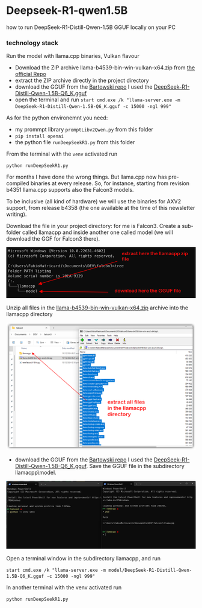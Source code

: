# Deepseek-R1-qwen1.5B
how to run DeepSeek-R1-Distill-Qwen-1.5B GGUF locally on your PC


### technology stack
Run the model with llama.cpp binaries, Vulkan flavour

- Download the ZIP archive llama-b4539-bin-win-vulkan-x64.zip from [the official Repo](https://github.com/ggerganov/llama.cpp/releases/download/b4539/llama-b4539-bin-win-vulkan-x64.zip)
- extract the ZIP archive directly in the project directory
- download the GGUF from the [Bartowski repo](https://huggingface.co/bartowski/DeepSeek-R1-Distill-Qwen-1.5B-GGUF) I used the [DeepSeek-R1-Distill-Qwen-1.5B-Q6_K.gguf](https://huggingface.co/bartowski/DeepSeek-R1-Distill-Qwen-1.5B-GGUF/resolve/main/DeepSeek-R1-Distill-Qwen-1.5B-Q6_K.gguf?download=true)
- open the terminal and run `start cmd.exe /k "llama-server.exe -m DeepSeek-R1-Distill-Qwen-1.5B-Q6_K.gguf -c 15000 -ngl 999"`

As for the python environemnt you need:
- my prommpt library `promptLibv2Qwen.py` from this folder
- `pip install openai`
- the python file `runDeepSeekR1.py` from this folder 

From the terminal with the `venv` activated run
```
python runDeepSeekR1.py
```




For months I have done the wrong things. But llama.cpp now has pre-compiled binaries at every release. So, for instance, starting from revision b4351 llama.cpp supports also the Falcon3 models.

To be inclusive (all kind of hardware) we will use the binaries for AXV2 support, from release b4358 (the one available at the time of this newsletter writing).

Download the file in your project directory: for me is Falcon3. Create a sub-folder called llamacpp and inside another one called model (we will download the GGF for Falcon3 there).

<img src='https://github.com/fabiomatricardi/Falcon3-1B-it-llamaCPP/raw/main/image001.png' width=800>

Unzip all files in the [llama-b4539-bin-win-vulkan-x64.zip](https://github.com/ggerganov/llama.cpp/releases/download/b4539/llama-b4539-bin-win-vulkan-x64.zip)  archive into the llamacpp directory

<img src='https://github.com/fabiomatricardi/Falcon3-1B-it-llamaCPP/raw/main/image002.png' width=800>

- download the GGUF from the [Bartowski repo](https://huggingface.co/bartowski/DeepSeek-R1-Distill-Qwen-1.5B-GGUF) I used the [DeepSeek-R1-Distill-Qwen-1.5B-Q6_K.gguf](https://huggingface.co/bartowski/DeepSeek-R1-Distill-Qwen-1.5B-GGUF/resolve/main/DeepSeek-R1-Distill-Qwen-1.5B-Q6_K.gguf?download=true). Save the GGUF file in the subdirectory llamacpp\model.

<img src='https://github.com/fabiomatricardi/Falcon3-1B-it-llamaCPP/raw/main/image003.png' width=800>

Open a terminal window in the subdirectory llamacpp, and run
```
start cmd.exe /k "llama-server.exe -m model/DeepSeek-R1-Distill-Qwen-1.5B-Q6_K.gguf -c 15000 -ngl 999"
```

In another terminal with the venv activated run
```
python runDeepSeekR1.py
```
